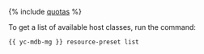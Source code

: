 {% include [quotas](../_includes/internal/quotas.md) %}

To get a list of available host classes, run the command:

```bash
{{ yc-mdb-mg }} resource-preset list
```
